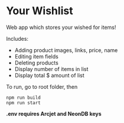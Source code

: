 # Your Wishlist

Web app which stores your wished for items!

Includes:
- Adding product images, links, price, name
- Editing item fields
- Deleting products
- Display number of items in list
- Display total $ amount of list

To run, go to root folder, then 
```
npm run build
npm run start
```
**.env requires Arcjet and NeonDB keys**
